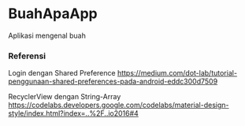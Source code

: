 # BuahApaApp
Aplikasi mengenal buah 

### Referensi

Login dengan Shared Preference
https://medium.com/dot-lab/tutorial-penggunaan-shared-preferences-pada-android-eddc300d7509

RecyclerView dengan String-Array
https://codelabs.developers.google.com/codelabs/material-design-style/index.html?index=..%2F..io2016#4

